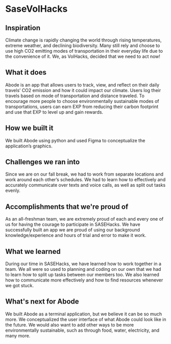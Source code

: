 # SaseVolHacks

## Inspiration
Climate change is rapidly changing the world through rising temperatures, extreme weather, and declining biodiversity. Many still rely and choose to use high CO2 emitting modes of transportation in their everyday life due to the convenience of it. We, as VolHacks, decided that we need to act now!

## What it does
Abode is an app that allows users to track, view, and reflect on their daily travels’ CO2 emission and how it could impact our climate. Users log their travels based on mode of transportation and distance traveled. To encourage more people to choose environmentally sustainable modes of transportations, users can earn EXP from reducing their carbon footprint and use that EXP to level up and gain rewards. 

## How we built it
We built Abode using python and used Figma to conceptualize the application’s graphics.

## Challenges we ran into
Since we are on our fall break, we had to work from separate locations and work around each other’s schedules. We had to learn how to effectively and accurately communicate over texts and voice calls, as well as split out tasks evenly.

## Accomplishments that we're proud of
As an all-freshman team, we are extremely proud of each and every one of us for having the courage to participate in SASEHacks. We have successfully built an app we are proud of using our background knowledge/experience and hours of trial and error to make it work. 

## What we learned
During our time in SASEHacks, we have learned how to work together in a team. We all were so used to planning and coding on our own that we had to learn how to split up tasks between our members too. We also learned how to communicate more effectively and how to find resources whenever we got stuck.

## What's next for Abode
We built Abode as a terminal application, but we believe it can be so much more. We conceptualized the user interface of what Abode could look like in the future. We would also want to add other ways to be more environmentally sustainable, such as through food, water, electricity, and many more.
